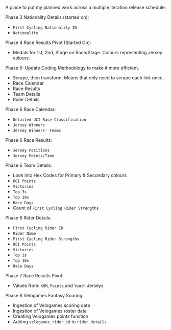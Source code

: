 A place to put my planned work across a multiple iteration release schedule:

Phase 3 Nationality Details (started on):
- `First Cycling Nationality ID`
- `Nationality`

Phase 4 Race Results Pivot (Started On):
- Medals for 1st, 2nd, Stage on Race/Stage. Colours representing Jersey colours.

Phase 5: Update Coding Methodology to make it more efficient.
- Scrape, then transform. Means that only need to scrape each link once.
- Race Calendar
- Race Results
- Team Details
- Rider Details

Phase 6 Race Calendar:
- `Detailed UCI Race Classification`
- `Jersey Winners`
- `Jersey Winners' Teams`

Phase 6 Race Results:
- `Jersey Positions`
- `Jersey Points/Time`

Phase 6 Team Details:
- Look into Hex Codes for Primary & Secondary colours
- `UCI Points`
- `Victories`
- `Top 3s`
- `Top 10s`
- `Race Days`
- Count of `First Cycling Rider Strengths`

Phase 6 Rider Details:
- `First Cycling Rider ID`
- `Rider Name`
- `First Cycling Rider Strengths`
- `UCI Points`
- `Victories`
- `Top 3s`
- `Top 10s`
- `Race Days`

Phase 7 Race Results Pivot:
- Values from: `KOM`, `Points` and `Youth` Jerseys

Phase 8 Velogames Fantasy Scoring
- Ingestion of Velogames scoring data
- Ingestion of Velogames roster data
- Creating Velogames points function
- Adding `velogames_rider_id` to `rider details`
